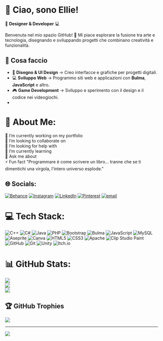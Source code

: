 # 👋 Ciao, sono Ellie!  

🎨 **Designer & Developer** 💻 

Benvenutə nel mio spazio GitHub! 🚀 Mi piace esplorare la fusione tra arte e tecnologia, disegnando e sviluppando progetti che combinano creatività e funzionalità.  

## 🔹 Cosa faccio  
- 🎨 **Disegno & UI Design** → Creo interfacce e grafiche per progetti digitali.  
- 💻 **Sviluppo Web** → Programmo siti web e applicazioni con **Bulma**, **JavaScript** e altro.  
- 🎮 **Game Development** → Sviluppo e sperimento con il design e il codice nei videogiochi.
- 
# 💫 About Me:
🔭 I’m currently working on my portfolio<br>
👯 I’m looking to collaborate on<br>
🤝 I’m looking for help with<br>
🌱 I’m currently learning<br>💬 Ask me about<br>
⚡ Fun fact "Programmare è come scrivere un libro... tranne che se ti dimentichi una virgola, l'intero universo esplode." 


## 🌐 Socials:
[![Behance](https://img.shields.io/badge/Behance-1769ff?logo=behance&logoColor=white)](https://behance.net/---) [![Instagram](https://img.shields.io/badge/Instagram-%23E4405F.svg?logo=Instagram&logoColor=white)](https://instagram.com/--) [![LinkedIn](https://img.shields.io/badge/LinkedIn-%230077B5.svg?logo=linkedin&logoColor=white)](https://linkedin.com/in/ElektraMarzocchi) [![Pinterest](https://img.shields.io/badge/Pinterest-%23E60023.svg?logo=Pinterest&logoColor=white)](https://pinterest.com/---) [![email](https://img.shields.io/badge/Email-D14836?logo=gmail&logoColor=white)](mailto:elektrawebdev@gmail.com) 

# 💻 Tech Stack:
![C++](https://img.shields.io/badge/c++-%2300599C.svg?style=plastic&logo=c%2B%2B&logoColor=white) ![C#](https://img.shields.io/badge/c%23-%23239120.svg?style=plastic&logo=csharp&logoColor=white) ![Java](https://img.shields.io/badge/java-%23ED8B00.svg?style=plastic&logo=openjdk&logoColor=white) ![PHP](https://img.shields.io/badge/php-%23777BB4.svg?style=plastic&logo=php&logoColor=white) ![Bootstrap](https://img.shields.io/badge/bootstrap-%238511FA.svg?style=plastic&logo=bootstrap&logoColor=white) ![Bulma](https://img.shields.io/badge/bulma-00D0B1?style=plastic&logo=bulma&logoColor=white) ![JavaScript](https://img.shields.io/badge/javascript-%23323330.svg?style=plastic&logo=javascript&logoColor=%23F7DF1E) ![MySQL](https://img.shields.io/badge/mysql-4479A1.svg?style=plastic&logo=mysql&logoColor=white) ![Aseprite](https://img.shields.io/badge/Aseprite-FFFFFF?style=plastic&logo=Aseprite&logoColor=#7D929E) ![Canva](https://img.shields.io/badge/Canva-%2300C4CC.svg?style=plastic&logo=Canva&logoColor=white) ![HTML5](https://img.shields.io/badge/html5-%23E34F26.svg?style=plastic&logo=html5&logoColor=white) ![CSS3](https://img.shields.io/badge/css3-%231572B6.svg?style=plastic&logo=css3&logoColor=white) ![Apache](https://img.shields.io/badge/apache-%23D42029.svg?style=plastic&logo=apache&logoColor=white) ![Clip Studio Paint](https://img.shields.io/badge/ClipStudioPaint-%23CFD3D3.svg?style=plastic&logo=ClipStudioPaint&logoColor=white) ![GitHub](https://img.shields.io/badge/github-%23121011.svg?style=plastic&logo=github&logoColor=white) ![Git](https://img.shields.io/badge/git-%23F05033.svg?style=plastic&logo=git&logoColor=white) ![Unity](https://img.shields.io/badge/unity-%23000000.svg?style=plastic&logo=unity&logoColor=white) ![Itch.io](https://img.shields.io/badge/Itch-%23FF0B34.svg?style=plastic&logo=Itch.io&logoColor=white)
# 📊 GitHub Stats:
![](https://github-readme-stats.vercel.app/api?username=EllieCreations&theme=kacho_ga&hide_border=false&include_all_commits=false&count_private=false)<br/>
![](https://nirzak-streak-stats.vercel.app/?user=EllieCreations&theme=kacho_ga&hide_border=false)<br/>
![](https://github-readme-stats.vercel.app/api/top-langs/?username=EllieCreations&theme=kacho_ga&hide_border=false&include_all_commits=false&count_private=false&layout=compact)

## 🏆 GitHub Trophies
![](https://github-profile-trophy.vercel.app/?username=EllieCreations&theme=radical&no-frame=false&no-bg=true&margin-w=4)

---
[![](https://visitcount.itsvg.in/api?id=EllieCreations&icon=0&color=0)](https://visitcount.itsvg.in)

<!-- Proudly created with GPRM ( https://gprm.itsvg.in ) -->

